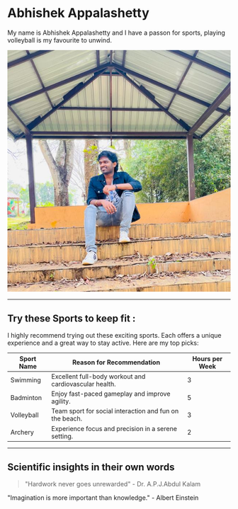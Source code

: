 # Abhishek Appalashetty

My name is Abhishek Appalashetty and I have a passon for sports, playing volleyball is my favourite to unwind.

![Abhishek Appalashetty](Abhishek.jpg)

----------------------------------------------------------------------------------------

## Try these Sports to keep fit :

I highly recommend trying out these exciting sports. Each offers a unique experience and a great way to stay active. Here are my top picks:

| Sport Name       | Reason for Recommendation                               | Hours per Week |
|------------------|---------------------------------------------------------|----------------|
| Swimming         | Excellent full-body workout and cardiovascular health.  | 3              |
| Badminton        | Enjoy fast-paced gameplay and improve agility.          | 5              |
| Volleyball       | Team sport for social interaction and fun on the beach. | 3              |
| Archery          | Experience focus and precision in a serene setting.     | 2              |

------------------------------------------------------------------------------------------------

## Scientific insights in their own words

> "Hardwork never goes unrewarded" - Dr. A.P.J.Abdul Kalam

"Imagination is more important than knowledge." - Albert Einstein